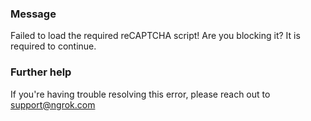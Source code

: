 
### Message
Failed to load the required reCAPTCHA script! Are you blocking it? It is required to continue.

### Further help
If you're having trouble resolving this error, please reach out to [support@ngrok.com](mailto:support@ngrok.com?subject=Help%20with%20ERR_NGROK_10006)

